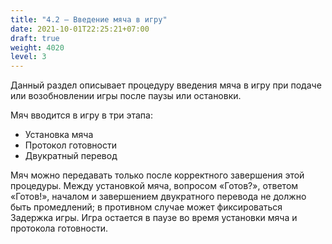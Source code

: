 ```yaml
---
title: "4.2 – Введение мяча в игру"
date: 2021-10-01T22:25:21+07:00
draft: true
weight: 4020
level: 3
---
```


Данный раздел описывает процедуру введения мяча в игру при подаче или возобновлении игры после паузы или остановки.

Мяч вводится в игру в три этапа:

- Установка мяча
- Протокол готовности
- Двукратный перевод

Мяч можно передавать только после корректного завершения этой процедуры. Между установкой
мяча, вопросом «Готов?», ответом «Готов!», началом и завершением двукратного перевода не
должно быть промедлений; в противном случае может фиксироваться Задержка игры.
Игра остается в паузе во время установки мяча и протокола готовности.